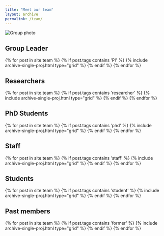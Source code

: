 ```yaml
---
title: "Meet our team"
layout: archive
permalink: /team/
---
```


![Group photo](/images/team_2021.jpg)


Group Leader
------------
<div class="grid">
<div class="wrapper">
{% for post in site.team %} 
  {% if post.tags contains 'PI' %} 
    {% include archive-single-proj.html type="grid" %} 
  {% endif %} 
{% endfor %}
</div>
</div>

Researchers
-----------
<div class="grid">
<div class="wrapper">
{% for post in site.team %} {% if post.tags contains 'researcher' %} {% include archive-single-proj.html type="grid" %} {% endif %} {% endfor %}
</div>
</div>

PhD Students
------------
<div class="grid">
<div class="wrapper">
{% for post in site.team %} {% if post.tags contains 'phd' %} {% include archive-single-proj.html type="grid" %} {% endif %} {% endfor %}
</div>
</div>

Staff
-----
<div class="grid">
<div class="wrapper">
{% for post in site.team %} {% if post.tags contains 'staff' %} {% include archive-single-proj.html type="grid" %} {% endif %} {% endfor %}
</div>
</div>

Students
--------
<div class="grid">
<div class="wrapper">
{% for post in site.team %} {% if post.tags contains 'student' %} {% include archive-single-proj.html type="grid" %} {% endif %} {% endfor %}
</div>
</div>

Past members
--------
<div class="grid">
<div class="wrapper">
{% for post in site.team %} {% if post.tags contains 'former' %} {% include archive-single-proj.html type="grid" %} {% endif %} {% endfor %}
</div>
</div>
